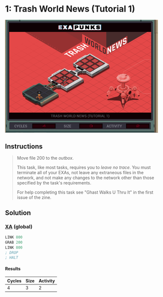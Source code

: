 # 1: Trash World News (Tutorial 1)

<div align="center"><img src="EXAPUNKS - TRASH WORLD NEWS (4, 3, 2, 2023-07-31-12-12-16).gif" /></div>

## Instructions
> Move file 200 to the *outbox*.
> 
> This task, like most tasks, requires you to _leave no trace_. You must terminate all of your EXAs, not leave any extraneous files in the network, and not make any changes to the network other than those specified by the task's requirements.
> 
> For help completing this task see "Ghast Walks U Thru It" in the first issue of the zine.

## Solution

### [XA](XA.exa) (global)
```asm
LINK 800
GRAB 200
LINK 800
; DROP
; HALT
```

#### Results
| Cycles | Size | Activity |
|--------|------|----------|
| 4      | 3    | 2        |
